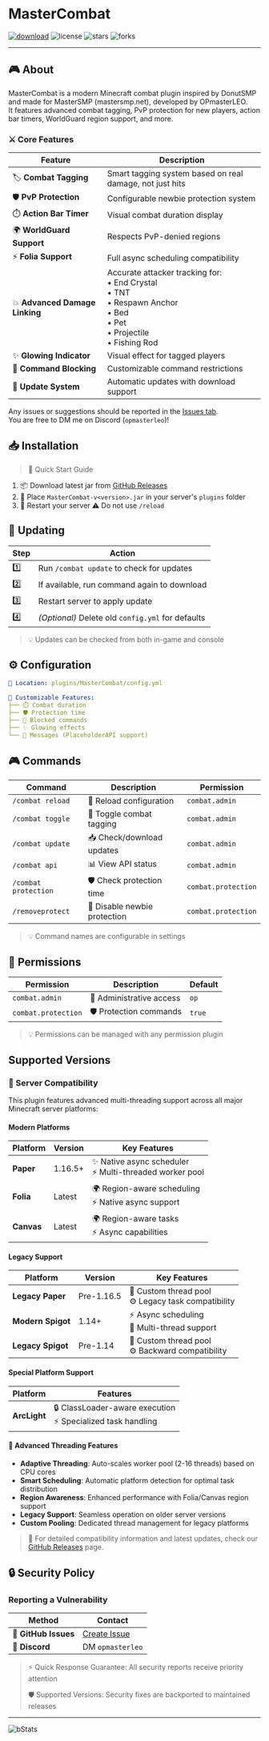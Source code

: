 # MasterCombat

[![download](https://img.shields.io/github/downloads/OPmasterLEO/MasterCombat/total?style=for-the-badge)](https://github.com/OPmasterLEO/MasterCombat/releases)
![license](https://img.shields.io/github/license/OPmasterLEO/MasterCombat?style=for-the-badge)
![stars](https://img.shields.io/github/stars/OPmasterLEO/MasterCombat?style=for-the-badge)
![forks](https://img.shields.io/github/forks/OPmasterLEO/MasterCombat?style=for-the-badge)

<hr>

## 🎮 About

MasterCombat is a modern Minecraft combat plugin inspired by DonutSMP and made for MasterSMP (mastersmp.net), developed by OPmasterLEO.  
It features advanced combat tagging, PvP protection for new players, action bar timers, WorldGuard region support, and more.

### ⚔️ Core Features

| Feature | Description |
|---------|-------------|
| 🏷️ **Combat Tagging** | Smart tagging system based on real damage, not just hits |
| 🛡️ **PvP Protection** | Configurable newbie protection system |
| ⏱️ **Action Bar Timer** | Visual combat duration display |
| 🌍 **WorldGuard Support** | Respects PvP-denied regions |
| ⚡ **Folia Support** | Full async scheduling compatibility |
| 💥 **Advanced Damage Linking** | Accurate attacker tracking for:<br>• End Crystal<br>• TNT<br>• Respawn Anchor<br>• Bed<br>• Pet<br>• Projectile<br>• Fishing Rod |
| ✨ **Glowing Indicator** | Visual effect for tagged players |
| 🚫 **Command Blocking** | Customizable command restrictions |
| 🔄 **Update System** | Automatic updates with download support

Any issues or suggestions should be reported in the [Issues tab](https://github.com/OPmasterLEO/MasterCombat/issues).  
You are free to DM me on Discord (`opmasterleo`)!

## 📥 Installation

> 🚀 Quick Start Guide

1. 📦 Download latest jar from [GitHub Releases](https://github.com/OPmasterLEO/MasterCombat/releases/latest)
2. 📁 Place `MasterCombat-v<version>.jar` in your server's `plugins` folder
3. 🔄 Restart your server ⚠️ Do not use `/reload`

## 🔄 Updating

| Step | Action |
|------|--------|
| 1️⃣ | Run `/combat update` to check for updates |
| 2️⃣ | If available, run command again to download |
| 3️⃣ | Restart server to apply update |
| 4️⃣ | *(Optional)* Delete old `config.yml` for defaults |

> 💡 Updates can be checked from both in-game and console

## ⚙️ Configuration

```yaml
📁 Location: plugins/MasterCombat/config.yml

🔧 Customizable Features:
├── ⏱️ Combat duration
├── 🛡️ Protection time
├── 🚫 Blocked commands
├── ✨ Glowing effects
└── 📝 Messages (PlaceholderAPI support)
```

## 🎮 Commands

| Command | Description | Permission |
|---------|-------------|------------|
| `/combat reload` | 🔄 Reload configuration | `combat.admin` |
| `/combat toggle` | 🔀 Toggle combat tagging | `combat.admin` |
| `/combat update` | 📥 Check/download updates | `combat.admin` |
| `/combat api` | 📊 View API status | `combat.admin` |
| `/combat protection` | 🛡️ Check protection time | `combat.protection` |
| `/removeprotect` | 🚫 Disable newbie protection | `combat.protection` |

> 💡 Command names are configurable in settings

## 🔑 Permissions

| Permission | Description | Default |
|------------|-------------|---------|
| `combat.admin` | 👑 Administrative access | `op` |
| `combat.protection` | 🛡️ Protection commands | `true` |

> 💡 Permissions can be managed with any permission plugin

## Supported Versions

### 🔧 Server Compatibility

This plugin features advanced multi-threading support across all major Minecraft server platforms:

#### Modern Platforms
| Platform | Version | Key Features |
|----------|---------|--------------|
| **Paper** | 1.16.5+ | ✨ Native async scheduler<br>⚡ Multi-threaded worker pool |
| **Folia** | Latest | 🌍 Region-aware scheduling<br>⚡ Native async support |
| **Canvas** | Latest | 🌍 Region-aware tasks<br>⚡ Async capabilities |

#### Legacy Support
| Platform | Version | Key Features |
|----------|---------|--------------|
| **Legacy Paper** | Pre-1.16.5 | 🔄 Custom thread pool<br>⚙️ Legacy task compatibility |
| **Modern Spigot** | 1.14+ | ⚡ Async scheduling<br>🔄 Multi-thread support |
| **Legacy Spigot** | Pre-1.14 | 🔄 Custom thread pool<br>⚙️ Backward compatibility |

#### Special Platform Support
| Platform | Features |
|----------|-----------|
| **ArcLight** | 🔒 ClassLoader-aware execution<br>⚡ Specialized task handling |

#### 💫 Advanced Threading Features
- **Adaptive Threading**: Auto-scales worker pool (2-16 threads) based on CPU cores
- **Smart Scheduling**: Automatic platform detection for optimal task distribution
- **Region Awareness**: Enhanced performance with Folia/Canvas region support
- **Legacy Support**: Seamless operation on older server versions
- **Custom Pooling**: Dedicated thread management for legacy platforms

> 📝 For detailed compatibility information and latest updates, check our [GitHub Releases](https://github.com/OPmasterLEO/MasterCombat/releases) page.

## 🔒 Security Policy

### Reporting a Vulnerability

| Method | Contact |
|--------|---------|
| 🐛 **GitHub Issues** | [Create Issue](https://github.com/OPmasterLEO/MasterCombat/issues) |
| 💬 **Discord** | DM `opmasterleo` |

> ⚡ Quick Response Guarantee: All security reports receive priority attention
> 
> 🛡️ Supported Versions: Security fixes are backported to maintained releases

<hr>

![bStats](https://bstats.org/signatures/bukkit/MasterCombatX.svg)
